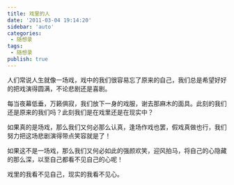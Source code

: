 ```yaml
---
title: 戏里的人      
date: '2011-03-04 19:14:20'
sidebar: 'auto'
categories:
 - 随想录
tags:
 - 随想录
publish: true
---
```


人们常说人生就像一场戏，戏中的我们很容易忘了原来的自己，我们总是希望好好的把戏演得圆满，不论悲剧还是喜剧。

每当夜幕低垂，万籁俱寂，我们放下一身的戏服，谢去那麻木的面具。此刻的我们还是原来的我们吗？此刻我们是在戏里还是在现实中？

如果真的是场戏，那么我们又何必那么认真，逢场作戏也罢，假戏真做也行，我们努力把这场悲剧演得带点笑容就是了！

如果这不是一场戏，那么我们又何必如此的强颜欢笑，迎风拍马，将自己的心隐藏的那么深，以至自己都看不见自己的心呢！

戏里的我看不见自己，现实的我看不见心。
